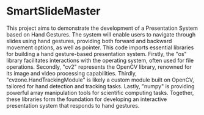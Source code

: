 # SmartSlideMaster
This project aims to demonstrate the development of a Presentation System based on Hand Gestures. The system will enable users to navigate through slides using hand gestures, providing both forward and backward movement options, as well as pointer.
This code imports essential libraries for building a hand gesture-based presentation system. Firstly, the "os" library facilitates interactions with the operating system, often used for file operations. Secondly, "cv2" represents the OpenCV library, renowned for its image and video processing capabilities. Thirdly, "cvzone.HandTrackingModule" is likely a custom module built on OpenCV, tailored for hand detection and tracking tasks. Lastly, "numpy" is providing powerful array manipulation tools for scientific computing tasks. Together, these libraries form the foundation for developing an interactive presentation system that responds to hand gestures.
